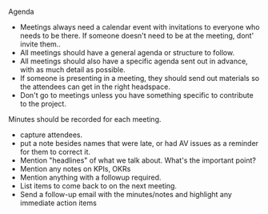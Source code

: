 
Agenda

  * Meetings always need a calendar event with invitations to everyone who needs to be there. If someone doesn't need to be at the meeting, dont' invite them..
  * All meetings should have a general agenda or structure to follow.
  * All meetings should also have a specific agenda sent out in advance, with as much detail as possible.
  * If someone is presenting in a meeting, they should send out materials so the attendees can get in the right headspace.
  * Don't go to meetings unless you have something specific to contribute to the project.

Minutes should be recorded for each meeting.

  * capture attendees.
  * put a note besides names that were late, or had AV issues as a reminder for them to correct it.
  * Mention "headlines" of what we talk about. What's the important point?
  * Mention any notes on KPIs, OKRs
  * Mention anything with a followup required.
  * List items to come back to on the next meeting.
  * Send a follow-up email with the minutes/notes and highlight any immediate action items
